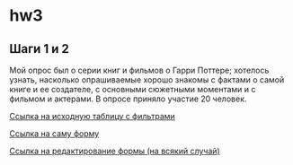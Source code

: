 # hw3
## Шаги 1 и 2 
Мой опрос был о серии книг и фильмов о Гарри Поттере; хотелось узнать, насколько опрашиваемые хорошо знакомы с фактами о самой книге и ее создателе, с основными сюжетными моментами и с фильмом и актерами. В опросе приняло участие 20 человек.

[Ссылка на исходную таблицу с фильтрами](https://docs.google.com/spreadsheets/d/1d8xXGp4mdPkqPgi_6nzOzxs8hLO3j7GZZu-DYlgoovc/edit#gid=1488694203)

[Ссылка на саму форму](https://docs.google.com/forms/d/e/1FAIpQLSdct9PrZDPO-F-nV3YadaW--33E6l2UTCzLVwHzWCeSdlPsnw/viewform?usp=sf_link)

[Ссылка на редактирование формы (на всякий случай)](https://docs.google.com/forms/d/1O9X4BaNLjNNGV4_axql7SnvpB3Av6PCD9SPJp1yVF5w/edit)
